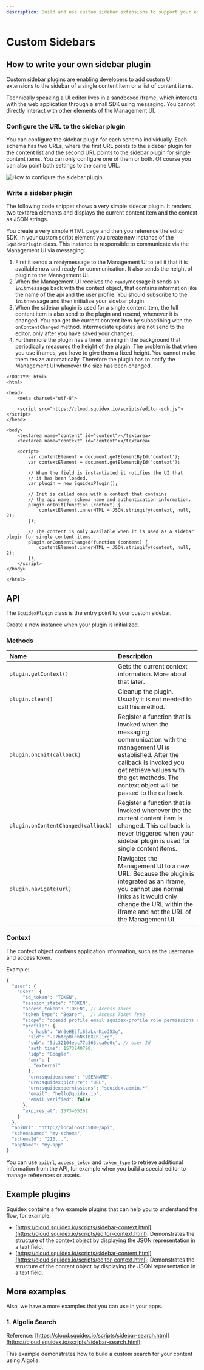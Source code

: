 ```yaml
---
description: Build and use custom sidebar extensions to support your editorial workflow.
---
```


# Custom Sidebars

## How to write your own sidebar plugin

Custom sidebar plugins are enabling developers to add custom UI extensions to the sidebar of a single content item or a list of content items. 

Technically speaking a UI editor lives in a sandboxed iframe, which interacts with the web application through a small SDK using messaging. You cannot directly interact with other elements of the Management UI.

### Configure the URL to the sidebar plugin

You can configure the sidebar plugin for each schema individually. Each schema has two URLs, where the first URL points to the sidebar plugin for the content list and the second URL points to the sidebar plugin for single content items. You can only configure one of them or both. Of course you can also point both settings to the same URL.

![How to configure the sidebar plugin](../../.gitbook/assets/image%20%2838%29.png)

### Write a sidebar plugin

The following code snippet shows a very simple sidecar plugin. It renders two textarea elements and displays the current content item and the context as JSON strings.

You create a very simple HTML page and then you reference the editor SDK. In your custom script element you create new instance of the `SquidexPlugin` class. This instance is responsible to communicate via the Management UI via messaging:

1.  First it sends a `ready`message to the Management UI to tell it that it is available now and ready for communication. It also sends the height of plugin to the Management UI.
2. When the Management UI receives the `ready`message it sends an `init`message back with the context object, that contains information like the name of the api and the user profile. You should subscribe to the `init`message and then initialize your sidebar plugin.
3. When the sidebar plugin is used for a single content item, the full content item is also send to the plugin and resend, whenever it is changed. You can get the current content item by subscribing with the `onContentChanged` method. Intermediate updates are not send to the editor, only after you have saved your changes.
4. Furthermore the plugin has a timer running in the background that periodically measures the height of the plugin. The problem is that when you use iframes, you have to give them a fixed height. You cannot make them resize automatically. Therefore the plugin has to notify the Management UI whenever the size has been changed.

```markup
<!DOCTYPE html>
<html>

<head>
    <meta charset="utf-8">

    <script src="https://cloud.squidex.io/scripts/editor-sdk.js"></script>
</head>

<body>
    <textarea name="content" id="content"></textarea>
    <textarea name="context" id="context"></textarea>

    <script>
        var contentElement = document.getElementById('content');
        var contextElement = document.getElementById('context');

        // When the field is instantiated it notifies the UI that 
        // it has been loaded.
        var plugin = new SquidexPlugin();

        // Init is called once with a context that contains 
        // the app name, schema name and authentication information.
        plugin.onInit(function (context) {
            contextElement.innerHTML = JSON.stringify(context, null, 2);
        });
        
        // The content is only available when it is used as a sidebar plugin for single content items.
        plugin.onContentChanged(function (content) {
            contentElement.innerHTML = JSON.stringify(content, null, 2);
        });
    </script>
</body>

</html>
```

## API

The `SquidexPlugin` class is the entry point to your custom sidebar. 

Create a new instance when your plugin is initialized.

### Methods

| Name | Description |
| :--- | :--- |
| `plugin.getContext()` | Gets the current context information. More about that later. |
| `plugin.clean()` | Cleanup the plugin. Usually it is not needed to call this method. |
| `plugin.onInit(callback)` | Register a function that is invoked when the messaging communication with the management UI is established. After the callback is invoked you get retrieve values with the get methods. The context object will be passed to the callback. |
| `plugin.onContentChanged(callback)` | Register a function that is invoked whenever the the current content item is changed. This callback is never triggered when your sidebar plugin is used for single content items. |
| `plugin.navigate(url)` | Navigates the Management UI to a new URL. Because the plugin is integrated as an iframe, you cannot use normal links as it would only change the URL within the iframe and not the URL of the Management UI. |

### Context

The context object contains application information, such as the username and access token.

Example:

```javascript
{
  "user": {
    "user": {
      "id_token": "TOKEN",
      "session_state": "TOKEN",
      "access_token": "TOKEN", // Access Token
      "token_type": "Bearer",  // Access Token Type
      "scope": "openid profile email squidex-profile role permissions squidex-api",
      "profile": {
        "s_hash": "Wn3eHEjfi65aLx-KioJ53g",
        "sid": "-S7htcpBlnhNKfBXLhl1rg",
        "sub": "5dc32104ebc77a363cca0e0c", // User Id
        "auth_time": 1573240790,
        "idp": "Google",
        "amr": [
          "external"
        ],
        "urn:squidex:name": "USERNAME",
        "urn:squidex:picture": "URL",
        "urn:squidex:permissions": "squidex.admin.*",
        "email": "hello@quidex.io",
        "email_verified": false
      },
      "expires_at": 1573405262
    }
  },
  "apiUrl": "http://localhost:5000/api",
  "schemaName:" "my-schema",
  "schemaId": "213...",
  "appName": "my-app"
}
```

You can use `apiUrl`, `access_token` and `token_type` to retrieve additional information from the API, for example when you build a special editor to manage references or assets.

## Example plugins

Squidex contains a few example plugins that can help you to understand the flow, for example:

* [https://cloud.squidex.io/scripts/sidebar-context.html](https://cloud.squidex.io/scripts/editor-context.html): Demonstrates the structure of the context object by displaying the JSON representation in a text field.
* [https://cloud.squidex.io/scripts/sidebar-content.html](https://cloud.squidex.io/scripts/editor-context.html): Demonstrates the structure of the content object by displaying the JSON representation in a text field.

## More examples

Also, we have a more examples that you can use in your apps.

### 1. Algolia Search

Reference: [https://cloud.squidex.io/scripts/sidebar-search.html](https://cloud.squidex.io/scripts/sidebar-search.html)

This example demonstrates how to build a custom search for your content using Algolia.

